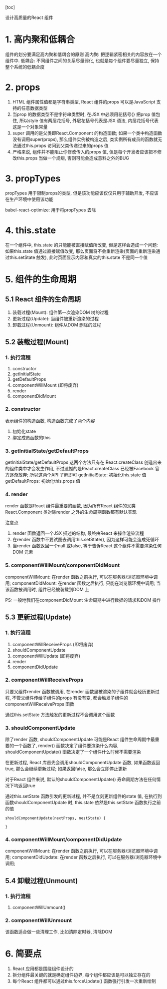 [toc]

设计高质量的React 组件

# 1. 高内聚和低耦合
组件的划分要满足高内聚和低耦合的原则
高内聚: 把逻辑紧密相关的内容放在一个组件中.
低耦合: 不同组件之间的关系尽量弱化, 也就是每个组件要尽量独立, 保持整个系统的低耦合度

# 2. props
1. HTML 组件属性值都是字符串类型, React 组件的props 可以是JavaScript 支持的任意数据类型
2. 当prop 的数据类型不是字符串类型时, 在JSX 中必须用花括号{} 把prop 值包住, 所以style 值有两层花括号, 外层花括号代表是JSX 语法, 内层花括号代表这是一个对象常量
3. super 调用的是父类即React.Component 的构造函数; 如果一个类中构造函数没有调用super(props), 那么组件实例被构造之后, 类实例所有成员的函数就无法通过this.props 访问到父类传递过来的props 值
4. 严格来说, 组件并不能阻止你修改传入的props 值, 但是每个开发者应该把不修改this.props 当做一个规矩, 否则可能会造成意料之外的BUG

# 3. propTypes
propTypes 用于限制props的类型, 但是该功能应该仅仅只用于辅助开发, 不应该在生产环境中使用该功能

babel-react-optimize: 用于将propTypes 去除

# 4. this.state
在一个组件中, this.state 的只能能被直接赋值所改变, 但是这样会造成一个问题:
如果this.state 值通过直接赋值改变, 那么页面将不会重新渲染(页面的重新渲染通过this.setState 触发), 此时页面显示内容和真实的this.state 不是同一个值

# 5. 组件的生命周期
## 5.1 React 组件的生命周期
1. 装载过程(Mount): 组件第一次渲染DOM 树的过程
2. 更新过程(Update): 当组件被重新渲染的过程
3. 卸载过程(Unmount): 组件从DOM 删除的过程

## 5.2 装载过程(Mount)
### 1. 执行流程
1. constructor
2. getInitialState
3. getDefaultProps
4. componentWillMount (即将废弃)
5. render
6. componentDidMount

### 2. constructor
表示组件的构造函数, 构造函数完成了两个内容
1. 初始化state
2. 绑定成员函数的this

### 3. getInitialState/getDefaultProps
getInitialState/getDefaultProps 这两个方法只有在 React.createClass 创造出来的组件类中才会发生作用, 不过遗憾的是React.createClass 已经被Facebook 官方逐渐放弃; 所以这两个API 了解即可
getInitialState: 初始化this.state 值
getDefaultProps: 初始化this.props 值

### 4. render
render 函数是React 组件最重要的函数, 因为所有React 组件的父类React.Component 类对除render 之外的生命周期函数都有默认实现

注意点
1. render 函数返回一个JSX 描述的结构, 最终由React 来操作渲染流程
2. 在render 函数中不要试图去调用this.setState(), 因为这样可能会造成死循环
3. 当render 函数返回一个null 或false, 等于告诉React 这个组件不需要渲染任何DOM 元素

### 5. componentWillMount/componentDidMount
componentWillMount: 在render 函数之前执行, 可以在服务器/浏览器环境中调用;
componentDidMount: 在render 函数之后执行, 只能在浏览器环境中调用; 当该函数被调用时, 组件已经被装载到DOM 上

PS: 一般地我们在componentDidMount 生命周期中进行数据的请求和DOM 操作


## 5.3 更新过程(Update)
### 1. 执行流程
1. componentWillReceiveProps (即将废弃)
2. shouldComponentUpdate
3. componentWillUpdate (即将废弃)
4. render
5. componentDidUpdate

### 2. componentWillReceiveProps
只要父组件render 函数被调用, 在render 函数里被渲染的子组件就会经历更新过程, 不管父组件传给子组件的props 有没有变, 都会触发子组件的componentWillReceiveProps 函数

通过this.setState 方法触发的更新过程不会调用这个函数

### 3. shouldComponentUpdate
除了render 函数, shouldComponentUpdate 可能是React 组件生命周期中最重要的一个函数了, render() 函数决定了组件要渲染什么内容, shouldComponentUpdate() 函数决定了一个组件什么时候不需要渲染

在更新过程, React 库首先会调用shouldComponentUpdate 函数, 如果函数返回true, 那么会继续更新过程; 如果返回false, 那么会立即停止更新

对于React 组件来说, 默认的shouldComponentUpdate() 寿命周期方法在任何情况下均返回true

通过this.setState 函数引发的更新过程, 并不是立刻更新组件的state 值, 在执行到函数shouldComponentUpdate 时, this.state 依然是this.setState 函数执行之前的值
```
shouldComponentUpdate(nextProps, nestState) {
    
}
```

### 4. componentWillMount/componentDidUpdate
componentWillMount: 在render 函数之前执行, 可以在服务器/浏览器环境中调用;
componentDidUpdate: 在render 函数之后执行, 可以在服务器/浏览器环境中调用;


## 5.4 卸载过程(Unmount)
### 1. 执行流程
1. componentWillUnmount()

### 2. componentWillUnmount
该函数适合做一些清理工作, 比如清除定时器, 清除DOM


# 6. 简要点
1. React 应用都是围绕组件设计的
2. 拆分组件最关键的就是确定组件边界, 每个组件都应该是可以独立存在的
3. 每个React 组件都可以通过this.forceUpdate() 函数强行引发一次重新绘制
